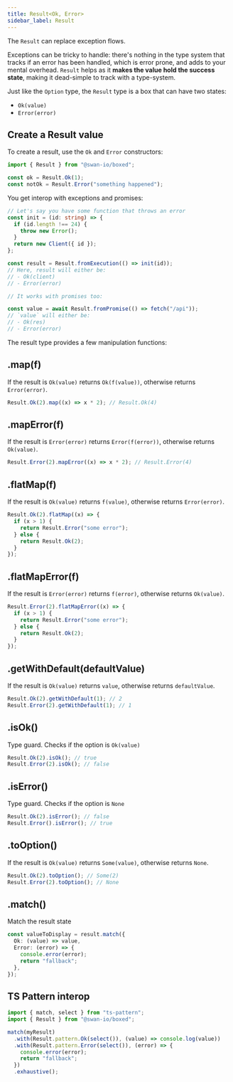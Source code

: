 ```yaml
---
title: Result<Ok, Error>
sidebar_label: Result
---
```


The `Result` can replace exception flows.

Exceptions can be tricky to handle: there's nothing in the type system that tracks if an error has been handled, which is error prone, and adds to your mental overhead. `Result` helps as it **makes the value hold the success state**, making it dead-simple to track with a type-system.

Just like the `Option` type, the `Result` type is a box that can have two states:

- `Ok(value)`
- `Error(error)`

## Create a Result value

To create a result, use the `Ok` and `Error` constructors:

```ts
import { Result } from "@swan-io/boxed";

const ok = Result.Ok(1);
const notOk = Result.Error("something happened");
```

You get interop with exceptions and promises:

```ts
// Let's say you have some function that throws an error
const init = (id: string) => {
  if (id.length !== 24) {
    throw new Error();
  }
  return new Client({ id });
};

const result = Result.fromExecution(() => init(id));
// Here, result will either be:
// - Ok(client)
// - Error(error)

// It works with promises too:

const value = await Result.fromPromise(() => fetch("/api"));
// `value` will either be:
// - Ok(res)
// - Error(error)
```

The result type provides a few manipulation functions:

## .map(f)

If the result is `Ok(value)` returns `Ok(f(value))`, otherwise returns `Error(error)`.

```ts
Result.Ok(2).map((x) => x * 2); // Result.Ok(4)
```

## .mapError(f)

If the result is `Error(error)` returns `Error(f(error))`, otherwise returns `Ok(value)`.

```ts
Result.Error(2).mapError((x) => x * 2); // Result.Error(4)
```

## .flatMap(f)

If the result is `Ok(value)` returns `f(value)`, otherwise returns `Error(error)`.

```ts
Result.Ok(2).flatMap((x) => {
  if (x > 1) {
    return Result.Error("some error");
  } else {
    return Result.Ok(2);
  }
});
```

## .flatMapError(f)

If the result is `Error(error)` returns `f(error)`, otherwise returns `Ok(value)`.

```ts
Result.Error(2).flatMapError((x) => {
  if (x > 1) {
    return Result.Error("some error");
  } else {
    return Result.Ok(2);
  }
});
```

## .getWithDefault(defaultValue)

If the result is `Ok(value)` returns `value`, otherwise returns `defaultValue`.

```ts
Result.Ok(2).getWithDefault(1); // 2
Result.Error(2).getWithDefault(1); // 1
```

## .isOk()

Type guard. Checks if the option is `Ok(value)`

```ts
Result.Ok(2).isOk(); // true
Result.Error(2).isOk(); // false
```

## .isError()

Type guard. Checks if the option is `None`

```ts
Result.Ok(2).isError(); // false
Result.Error().isError(); // true
```

## .toOption()

If the result is `Ok(value)` returns `Some(value)`, otherwise returns `None`.

```ts
Result.Ok(2).toOption(); // Some(2)
Result.Error(2).toOption(); // None
```

## .match()

Match the result state

```ts
const valueToDisplay = result.match({
  Ok: (value) => value,
  Error: (error) => {
    console.error(error);
    return "fallback";
  },
});
```

## TS Pattern interop

```ts
import { match, select } from "ts-pattern";
import { Result } from "@swan-io/boxed";

match(myResult)
  .with(Result.pattern.Ok(select()), (value) => console.log(value))
  .with(Result.pattern.Error(select()), (error) => {
    console.error(error);
    return "fallback";
  })
  .exhaustive();
```
